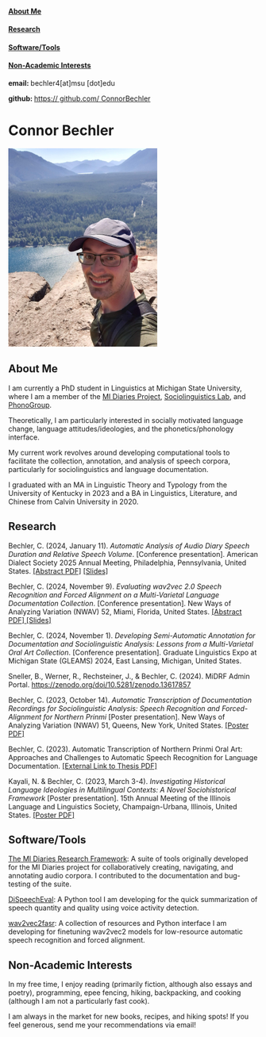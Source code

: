 <head>
<link rel="stylesheet" href="style.css">
</head>
<body>
<div class="sidebar">
<div>

<h4><a href="#AboutMe">About Me</a></h4>
<h4><a href="#Research">Research</a></h4>
<h4><a href="#Tools">Software/Tools</a></h4>
<h4><a href="#Hobbies">Non-Academic Interests</a></h4>

<p><b>email: </b>bechler4[at]msu [dot]edu</p>

<p><b>github: </b><a href="https://github.com/ConnorBechler">https:// github.com/ ConnorBechler</a></p>

</div>
</div>

<div class="body-text">

<h1 id='AboutMe'>Connor Bechler</h1>

<img src="resources/cb_photo.jpg" alt="Photo of Connor standing on top of cliff in a baseball cap" width="300"/>

<h2>About Me</h2>

<p>I am currently a PhD student in Linguistics at Michigan State University, where I am a member of the <a href="https://mi-diaries.org">MI Diaries Project</a>, <a href="https://sociolab.msu.edu/">Sociolinguistics Lab</a>, and <a href="http://msuphongroup.weebly.com/">PhonoGroup</a>.</p>

<p>Theoretically, I am particularly interested in socially motivated language change, language attitudes/ideologies, and the phonetics/phonology interface.</p>

<p>My current work revolves around developing computational tools to facilitate the collection, annotation, and analysis of speech corpora, particularly for sociolinguistics and language documentation.</p>

<p>I graduated with an MA in Linguistic Theory and Typology from the University of Kentucky in 2023 and a BA in Linguistics, Literature, and Chinese from Calvin University in 2020.</p>

<h2 id='Research'>Research</h2>

<p>Bechler, C. (2024, January 11). <i>Automatic Analysis of Audio Diary Speech Duration and Relative Speech Volume</i>. [Conference presentation]. American Dialect Society 2025 Annual Meeting, Philadelphia, Pennsylvania, United States. <a href="https://ConnorBechler.github.io/research/ADS 2025 Abstract.pdf" target="_blank">[Abstract PDF]</a> <a href="https://ConnorBechler.github.io/research/ADS 2025.pptx" target="_blank">[Slides]</a></p>

<p>Bechler, C. (2024, November 9). <i>Evaluating wav2vec 2.0 Speech Recognition and Forced Alignment on a Multi-Varietal Language Documentation Collection</i>. [Conference presentation]. New Ways of Analyzing Variation (NWAV) 52, Miami, Florida, United States. <a href="https://ConnorBechler.github.io/research/NWAV 52 Abstract.pdf" target="_blank">[Abstract PDF] </a><a href="https://ConnorBechler.github.io/research/NWAV 52_Presentation_Final.pptx" target="_blank">[Slides]</a></p>

<p>Bechler, C. (2024, November 1). <i>Developing Semi-Automatic Annotation for Documentation and Sociolinguistic Analysis​: Lessons from a Multi-Varietal Oral Art Collection​</i>. [Conference presentation]. Graduate Linguistics Expo at Michigan State (GLEAMS) 2024, East Lansing, Michigan, United States.</p>

<p>Sneller, B., Werner, R., Rechsteiner, J., & Bechler, C. (2024). MiDRF Admin Portal. <a href="https://zenodo.org/doi/10.5281/zenodo.13617857">https://zenodo.org/doi/10.5281/zenodo.13617857</a></p>

<p>Bechler, C. (2023, October 14). <i>Automatic Transcription of Documentation Recordings for Sociolinguistic Analysis: Speech Recognition and Forced-Alignment for Northern Prinmi</i> [Poster presentation]. New Ways of Analyzing Variation (NWAV) 51, Queens, New York, United States. <a href="https://ConnorBechler.github.io/research/NWAV_51_Poster_Final.pdf" target="_blank">[Poster PDF]</a></p>

<p>Bechler, C. (2023). Automatic Transcription of Northern Prinmi Oral Art: Approaches and Challenges to Automatic Speech Recognition for Language Documentation. <a href="https://uknowledge.uky.edu/ltt_etds/51/">[External Link to Thesis PDF]</a></p>

<p>Kayali, N. & Bechler, C. (2023, March 3-4). <i>Investigating Historical Language Ideologies in Multilingual Contexts: A Novel Sociohistorical Framework</i> [Poster presentation]. 15th Annual Meeting of the Illinois Language and Linguistics Society, Champaign-Urbana, Illinois, United States. <a href="https://ConnorBechler.github.io/research/ills_poster-2023.pdf" target="_blank">[Poster PDF]</a></p>

<h2 id='Tools'>Software/Tools</h2>

<p><a href="https://github.com/midiaries/datahub">The MI Diaries Research Framework</a>: A suite of tools originally developed for the MI Diaries project for collaboratively creating, navigating, and annotating audio corpora. I contributed to the documentation and bug-testing of the suite.</p>

<p><a href="https://github.com/ConnorBechler/dispeecheval">DiSpeechEval</a>: A Python tool I am developing for the quick summarization of speech quantity and quality using voice activity detection.</p>

<p><a href="https://github.com/ConnorBechler/wav2vec2fasr-repo">wav2vec2fasr</a>: A collection of resources and Python interface I am developing for finetuning wav2vec2 models for low-resource automatic speech recognition and forced alignment.</p>

<h2 id='Hobbies'>Non-Academic Interests</h2>

<p>In my free time, I enjoy reading (primarily fiction, although also essays and poetry), programming, epee fencing, hiking, backpacking, and cooking (although I am not a particularly fast cook).</p>

<p>I am always in the market for new books, recipes, and hiking spots! If you feel generous, send me your recommendations via email!</p>

</div>
</body>